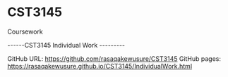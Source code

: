 # CST3145
Coursework

------CST3145 Individual Work ---------

GitHub URL: https://github.com/rasaqakewusure/CST3145
GitHub pages: https://rasaqakewusure.github.io/CST3145/IndividualWork.html

